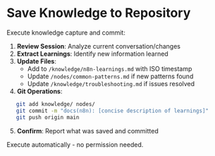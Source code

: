 # Save Knowledge to Repository

Execute knowledge capture and commit:

1. **Review Session**: Analyze current conversation/changes
2. **Extract Learnings**: Identify new information learned
3. **Update Files**:
   - Add to `/knowledge/n8n-learnings.md` with ISO timestamp
   - Update `/nodes/common-patterns.md` if new patterns found
   - Update `/knowledge/troubleshooting.md` if issues resolved
4. **Git Operations**:
```bash
   git add knowledge/ nodes/
   git commit -m "docs(n8n): [concise description of learnings]"
   git push origin main
```
5. **Confirm**: Report what was saved and committed

Execute automatically - no permission needed.
